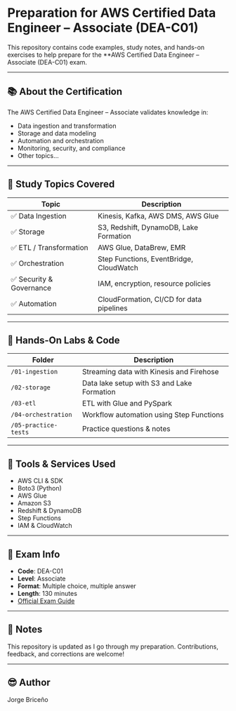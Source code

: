 # Preparation for AWS Certified Data Engineer – Associate (DEA-C01)

This repository contains code examples, study notes, and hands-on exercises to help prepare for the **AWS Certified Data Engineer – Associate (DEA-C01) exam.

---

## 📚 About the Certification

The AWS Certified Data Engineer – Associate validates knowledge in:
- Data ingestion and transformation
- Storage and data modeling
- Automation and orchestration
- Monitoring, security, and compliance
- Other topics...

---

## 🧠 Study Topics Covered

| Topic | Description |
|-------|-------------|
| ✅ Data Ingestion | Kinesis, Kafka, AWS DMS, AWS Glue |
| ✅ Storage | S3, Redshift, DynamoDB, Lake Formation |
| ✅ ETL / Transformation | AWS Glue, DataBrew, EMR |
| ✅ Orchestration | Step Functions, EventBridge, CloudWatch |
| ✅ Security & Governance | IAM, encryption, resource policies |
| ✅ Automation | CloudFormation, CI/CD for data pipelines |

---

## 🧪 Hands-On Labs & Code

| Folder | Description |
|--------|-------------|
| `/01-ingestion` | Streaming data with Kinesis and Firehose |
| `/02-storage` | Data lake setup with S3 and Lake Formation |
| `/03-etl` | ETL with Glue and PySpark |
| `/04-orchestration` | Workflow automation using Step Functions |
| `/05-practice-tests` | Practice questions & notes |

---

## 🔧 Tools & Services Used

- AWS CLI & SDK
- Boto3 (Python)
- AWS Glue
- Amazon S3
- Redshift & DynamoDB
- Step Functions
- IAM & CloudWatch

---

## 📌 Exam Info

- **Code**: DEA-C01
- **Level**: Associate
- **Format**: Multiple choice, multiple answer
- **Length**: 130 minutes
- [Official Exam Guide](https://aws.amazon.com/certification/certified-data-engineer-associate/)

---

## 📝 Notes

This repository is updated as I go through my preparation. Contributions, feedback, and corrections are welcome!

---

## 😎 Author

Jorge Briceño

